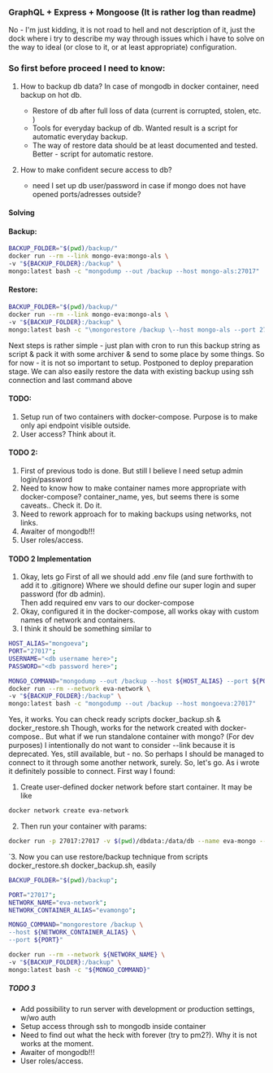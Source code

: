### GraphQL + Express + Mongoose (It is rather log than readme) 

No - I'm just kidding, it is not road to hell and not description of it, 
just the dock where i try to describe my way through issues which i have to solve 
on the way to ideal (or close to it, or at least appropriate) configuration.

### So first before proceed I need to know:

1. How to backup db data? In case of mongodb in docker container, need backup on hot db.
      * Restore of db after full loss of data (current is corrupted, stolen, etc. )
      * Tools for everyday backup of db. Wanted result is a script for automatic everyday backup.
      * The way of restore data should be at least documented and tested. Better - script for automatic restore.
      
      
2. How to make confident secure access to db?
    * need I set up db user/password in case if mongo does not have opened ports/adresses outside?
    
#### Solving

#### Backup:

```bash
BACKUP_FOLDER="$(pwd)/backup/"
docker run --rm --link mongo-eva:mongo-als \
-v "${BACKUP_FOLDER}:/backup" \
mongo:latest bash -c "mongodump --out /backup --host mongo-als:27017"
```

#### Restore:

```bash
BACKUP_FOLDER="$(pwd)/backup/"
docker run --rm --link mongo-eva:mongo-als \
-v "${BACKUP_FOLDER}:/backup" \
mongo:latest bash -c "\mongorestore /backup \--host mongo-als --port 27017 --username usernme --password simple --authenticationDatabase admin"

```


Next steps is rather simple - just plan with cron to run this backup string as script & pack it with some archiver & send to some place by some things.
So for now - it is not so important to setup. Postponed to deploy preparation stage.
We can also easily restore the data with existing backup using ssh connection and last command above


#### TODO:

1. Setup run of two containers with docker-compose. Purpose is to make only api endpoint visible outside.
2. User access? Think about it.


#### TODO 2:
 1. First of previous todo is done. But still I believe I need setup admin login/password
 2. Need to know how to make container names more appropriate with docker-compose? 
 container_name, yes, but seems there is some caveats.. Check it. Do it.
 3. Need to rework approach for to making backups using networks, not links.
 4. Awaiter of mongodb!!!
 4. User roles/access.
 
 
#### TODO 2 Implementation
 1. Okay, lets go
 First of all we should add .env file (and sure forthwith to add it to .gitignore) 
 Where we should define our super login and super password (for db admin).  
 Then add required env vars to our docker-compose
 2. Okay, configured it in the docker-compose, all works okay with custom names of network and containers.
 3. I think it should be something similar to 

```bash
HOST_ALIAS="mongoeva";
PORT="27017";
USERNAME="<db username here>";
PASSWORD="<db password here>";

MONGO_COMMAND="mongodump --out /backup --host ${HOST_ALIAS} --port ${PORT} --username ${USERNAME} --password ${PASSWORD} --authenticationDatabase admin"
docker run --rm --network eva-network \
-v "${BACKUP_FOLDER}:/backup" \
mongo:latest bash -c "mongodump --out /backup --host mongoeva:27017"

```

Yes, it works. You can check ready scripts docker_backup.sh & docker_restore.sh
Though, works for the network created with docker-compose.. But what if we run standalone container with mongo? (For dev purposes) 
I intentionally do not want to consider --link because it is deprecated. Yes, still available, but - no. 
So perhaps I should be managed to connect to it through some another network, surely. So, let's go.
As i wrote it definitely possible to connect. First way I found:  
 1. Create user-defined docker network before start container. It may be like  

```bash
docker network create eva-network
```  

2.  Then run your container with params:  

 ```bash
 docker run -p 27017:27017 -v $(pwd)/dbdata:/data/db --name eva-mongo --network eva-network --network-alias evamongo mongo:latest
```
`3. Now you can use restore/backup technique from scripts docker_restore.sh docker_backup.sh, easily

```bash
BACKUP_FOLDER="$(pwd)/backup";

PORT="27017";
NETWORK_NAME="eva-network";
NETWORK_CONTAINER_ALIAS="evamongo";

MONGO_COMMAND="mongorestore /backup \
--host ${NETWORK_CONTAINER_ALIAS} \
--port ${PORT}"

docker run --rm --network ${NETWORK_NAME} \
-v "${BACKUP_FOLDER}:/backup" \
mongo:latest bash -c "${MONGO_COMMAND}"
```

#####  TODO 3
 
 - Add possibility to run server with development or production settings, w/wo auth
 - Setup access through ssh to mongodb inside container
 - Need to find out what the heck with forever (try to pm2?). Why it is not works at the moment.
 - Awaiter of mongodb!!!
 - User roles/access.